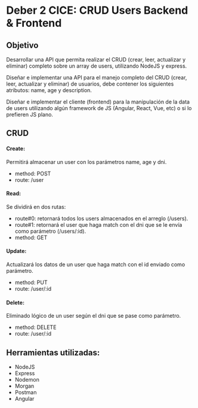 # Deber 2 CICE: CRUD Users Backend & Frontend

## Objetivo

Desarrollar una API que permita realizar el CRUD (crear, leer, actualizar y eliminar) completo sobre un array de users, utilizando NodeJS y express.

Diseñar e implementar una API para el manejo completo del CRUD (crear, leer, actualizar y eliminar) de usuarios, debe contener los siguientes atributos: name, age y description.

Diseñar e implementar el cliente (frontend) para la manipulación de la data de users utilizando algún framework de JS (Angular, React, Vue, etc) o si lo prefieren JS plano.


## CRUD

#### Create:

Permitirá almacenar un user con los parámetros name, age y dni.
- method: POST
- route: /user
      
#### Read:

Se dividirá en dos rutas: 
- route#0: retornará todos los users almacenados en el arreglo (/users).
- route#1: retornará el user que haga match con el dni que se le envía como parámetro (/users/:id).
- method: GET

#### Update:

Actualizará los datos de un user que haga match con el id enviado como parámetro.
- method: PUT
- route: /user/:id

#### Delete:

Eliminado lógico de un user según el dni que se pase como parámetro.
- method: DELETE
- route: /user/:id

## Herramientas utilizadas:

- NodeJS
- Express
- Nodemon
- Morgan
- Postman
- Angular
